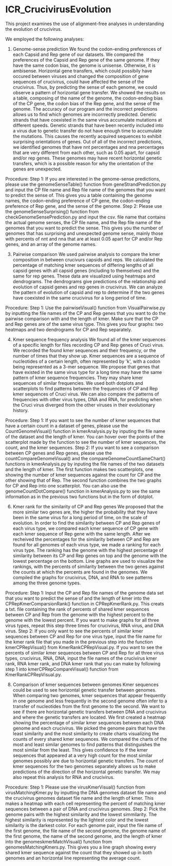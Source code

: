# ICR_CrucivirusEvolution
This project examines the use of alignment-free analyses in understanding the evolution of crucivirus.

We employed the following analyses:
1. Genome-sense prediction
We found the codon-ending preferences of each Capsid and Rep gene of our datasets. We compared the preferences of the Capsid and Rep gene of the same genome. If they have the same codon bias, the genome is unisense. Otherwise, it is ambisense. Horizontal gene transfers, which could possibily have occured between viruses and changed the composition of gene sequences of crucivirus, could have affected the sense of the crucivirus. Thus, by predicting the sense of each genome, we could observe a pattern of horizontal gene transfer. We showed the results on a table, composing of the name of the genome, the codon-ending bias of the CP gene, the codon bias of the Rep gene, and the sense of the genome. The accuracy of our program and the incorrect predictions allows us to find which genomes are incorrrectly predicted. Genetic strands that have coexisted in the same virus accumulate mutations at different speeds. Genetic strands that have been recently included into a virus due to genetic transfer do not have enough time to accumulate the mutations. This causes the recently acquired sequences to exhibit surprising orientations of genes. Out of all of the incorrect predictions, we identified genomes that have nnt percentages and nna percentages that are very different from each other, such as 0.05 apart, for capsid and/or rep genes. These genomes may have recent horizontal genetic transfers, which is a possible reason for why the orientation of the genes are unexpected.

Procedure:
Step 1: If you are interested in the genome-sense predictions, please use the genomeSenseTable() function from geneStrandPrediction.py and input the CP file name and Rep file name of the genomes that you want to predict the sense of. This gives you a table containing the genome names, the codon-ending preference of CP gene, the codon-ending preference of Rep gene, and the sense of the genome. 
Step 2: Please use the genomeSenseSurprising() function from checkGenomeSensePrediction.py and input the csv. file name that contains the actual genome senses, the CP file name, and the Rep file name of the genomes that you want to predict the sense. This gives you the number of genomes that has surprising and unexpected genome sense, mainly those with percents of nnt and nna that are at least 0.05 apart for CP and/or Rep genes, and an array of the genome names.

3. Pairwise comparison
We used pairwise analysis to compare the kmer composition in between crucivurs capsids and reps. We calculated the percentage of matching kmer sequences of differing lengths of all capsid genes with all capsid genes (including to themselves) and the same for rep genes. These data are visualized using heatmaps and dendrograms. The dendrograms give predictions of the relationship and evolution of capsid genes and rep genes in crucivirus. We can analyze the pattern of evolution of capsid and rep to determine if the two genes have coexisted in the same crucivirus for a long period of time.

Procedure:
Step 1: Use the pairwiseVisual() function from VisualPairwise.py by inputting the file names of the CP and Rep genes that you want to do the pairwise comparison with and the length of kmer. Make sure that the CP and Rep genes are of the same virus type. This gives you four graphs: two heatmaps and two dendrograms for CP and Rep separately. 

4. Kmer sequence frequency analysis
We found all of the kmer sequences of a specific length for files recording CP and Rep genes of Cruci virus. We recorded the found kmer sequences and their frequency, or the number of times that they show up. Kmer sequences are a sequence of nucleotides of a certain length, often represented by 'k', with a codon being represented as a 3-mer sequence. We propose that genes that have existed in the same virus type for a long time may have the same pattern of kmer sequence frequencies. They may share kmer sequences of similar frequencies. We used both dotplots and scatterplots to find patterns between the frequencies of CP and Rep kmer sequences of Cruci virus. We can also compare the patterns of frequencies with other virus types, DNA and RNA, for predicting when the Cruci virus diverged from the other viruses in their evolutionary history.

Procedure: 
Step 1: If you want to see the number of kmer sequences that have a certain count in a dataset of genes, please use the CountGenomeVisual() function in kmerAnalysis.py by inputing the file name of the dataset and the length of kmer. You can hover over the points of the scatterplot made by the function to see the number of kmer sequences, the count, and the kmer sequences.
Step 2: If you want to see a comparison between CP genes and Rep genes, please use the countCompareGenomeVisual() and the compareGenomeCountSameChart() functions in kmerAnalysis.py by inputing the file names of the two datasets and the length of kmer. The first function makes two scatterplots, one showing the number of kmer sequences against the count for CP and the other showing that of Rep. The second function combines the two graphs for CP and Rep into one scatterplot. You can also use the genomeCountDotCompare() function in kmerAnalysis.py to see the same information as in the previous two functions but in the form of dotplot. 

6. Kmer rank for the similarity of CP and Rep genes
We proposed that the more similar two genes are, the higher the probability that they have been in the same virus for a long period of time, on the scale of evolution. In order to find the similarity between CP and Rep genes of each virus type, we compared each kmer sequence of CP gene with each kmer sequence of Rep gene with the same length. After we recheived the percentages for the similarity between CP and Rep are found for all genomes of each virus type, we made a ranking for each virus type. The ranking has the genome with the highest percentage of similarity between its CP and Rep genes on top and the genome with the lowest percentage on the bottom. Line graphs are used to visualize the rankings, with the percents of similarity between the two genes against the counts at which the percents are found in the genomes. We compiled the graphs for crucivirus, DNA, and RNA to see patterns among the three genome types.

Procedure:
Step 1: Input the CP and Rep file names of the genome data set that you want to predict the sense of and the length of kmer into the CPRepKmerComparsionRank() function in CPRepKmerRank.py. This creats a txt. file containing the rank of percents of shared kmer sequences between CP and Rep from the genome with the highest percent to the genome with the lowest percent. If you want to make graphs for all three virus types, repeat this step three times for crucivirus, RNA virus, and DNA virus.
Step 2: If you only want to see the percents of similar kmer sequences between CP and Rep for one virus type, input the file name for the kmer rank file that you made in the previous step into the function kmerCPRepVisual() from KmerRankCPRepVisual.py. If you want to see the percents of similar kmer sequences between CP and Rep for all three virus types, crucivirus, RNA, DNA, input the file names of the crucivirus kmer rank, RNA kmer rank, and DNA kmer rank that you can make by following step 1 into kmerCPRepCompareVisual() function from KmerRankCPRepVisual.py.

8. Comparison of kmer sequences between genomes
Kmer sequences could be used to see horizontal genetic transfer between genomes. When comparing two genomes, kmer sequences that appear frequently in one genome and less frequently in the second genome often infer to a transfer of nucleotides from the first genome to the second. We want to see if there are horizontal genetic transfers between DNA and crucivirus and where the genetic transfers are located. We first created a heatmap showing the percentage of similar kmer sequences between each DNA genome and each crucivirus. We picked the genome pairs that have the least similarity and the most similarity to create charts visualizing the counts of every shared kmer sequences. We compared the charts of the most and least similar genomes to find patterns that distinguishes the most similar from the least. This gives confidence to if the kmer sequences that appeared at a very high count for the most similar genomes possibly are due to horizontal genetic transfers. The count of kmer sequences for the two genomes separately allows us to make predictions of the direction of the horizontal genetic transfer. We may also repeat this analysis for RNA and crucivirus.

Procedure:
Step 1: Please use the virusKmerVisual() function from virusMatchingKmer.py by inputting the DNA genomes dataset file name and the crucivirus genomes dataset file name and the length of kmer. This makes a heatmap with each cell representing the percent of matching kmer sequences between a pair of DNA and crucivirus genomes. 
Step 2: Pick the genome pairs with the highest similarity and the lowest simmilarity. The highest similarity is represented by the lightest color and the lowest similarity is the darkest color. For each genome pair, input the file name of the first genome, the file name of the second genome, the genome name of the first genome, the name of the second genome, and the length of kmer into the genomeskmerMatchVisual() function from genomesMatchingKmers.py. This gives you a line graph showing every shared kmer sequence against the count that they showed up in both genomes and an horizontal line representing the average count.
